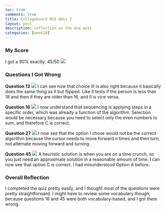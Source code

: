```yaml
---
toc: true
comments: true
title: Collegeboard MCQ QUiz 2
layout: post
description: reflection on the mcq quiz
categories: [week20]
---
```


### My Score
I got a 90% exactly: 45/50
<img src="{{site.baseurl}}/images/week20quiz.jpg">

### Questions I Got Wrong

**Question 13**
<img src="{{site.baseurl}}/images/week20question13.jpg">
I can see now that choice III is also right because it basically does the same thing as II but flipped. Like it tests if the person is less than 18 and then if they are older than 16, and II is vice versa.

**Question 16**
<img src="{{site.baseurl}}/images/week20question16.jpg">
I now understand that sequencing is applying steps in a specific order, which was already a function of the algorithm. Selection would be necessary because you need to select only the even numbers to sum, and therefore C is correct.

**Question 27**
<img src="{{site.baseurl}}/images/week20question27.jpg">
I now see that the option I chose would not be the correct algorithm because the cursor needs to move forward n times and then turn, not alternate moving forward and turning.

**Question 45**
<img src="{{site.baseurl}}/images/week20question45.jpg">
A heuristic solution is when you are on a time crunch, so you just need an approximate solution in a reasonable amount of time. I can now see that option C is correct. I had misunderstood Option A before.

### Overall Reflection
I completed the quiz pretty easily, and I thought most of the questions were pretty straightforward. I might have to review some vocabulary though, because questions 16 and 45 were both vocabulary-based, and I got them wrong.